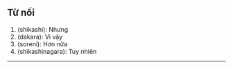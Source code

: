 ## Từ nối

1. (shikashi): Nhưng
2. (dakara): Vì vậy
3. (soreni): Hơn nữa
4. (shikashinagara): Tuy nhiên

---